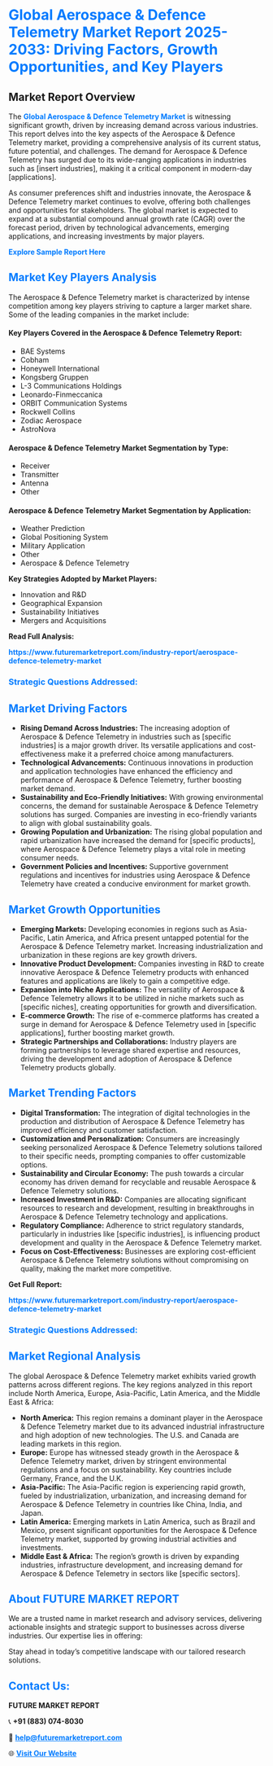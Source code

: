 <h1 style="color: #007BFF;">Global Aerospace & Defence Telemetry Market Report 2025-2033: Driving Factors, Growth Opportunities, and Key Players</h1>

<section id="overview">
<h2>Market Report Overview</h2>
<p>The <a href="https://www.futuremarketreport.com/industry-report/aerospace-defence-telemetry-market" style="color: #007BFF; text-decoration: none;"><strong>Global Aerospace & Defence Telemetry Market</strong></a> is witnessing significant growth, driven by increasing demand across various industries. This report delves into the key aspects of the Aerospace & Defence Telemetry market, providing a comprehensive analysis of its current status, future potential, and challenges. The demand for Aerospace & Defence Telemetry has surged due to its wide-ranging applications in industries such as [insert industries], making it a critical component in modern-day [applications].</p>
<p>As consumer preferences shift and industries innovate, the Aerospace & Defence Telemetry market continues to evolve, offering both challenges and opportunities for stakeholders. The global market is expected to expand at a substantial compound annual growth rate (CAGR) over the forecast period, driven by technological advancements, emerging applications, and increasing investments by major players.</p>
</section>

<section id="overview">
<p><a href="https://www.futuremarketreport.com/request-sample/reportId=111863" style="color: #007BFF; text-decoration: none;"><strong>Explore Sample Report Here</strong></a></p>
</section>

<section id="key-players">
<h2 style="color: #007BFF;">Market Key Players Analysis</h2>
<p>The Aerospace & Defence Telemetry market is characterized by intense competition among key players striving to capture a larger market share. Some of the leading companies in the market include:</p>
<h4>Key Players Covered in the Aerospace & Defence Telemetry Report:</h4>
<ul><li>BAE Systems</li><li>Cobham</li><li>Honeywell International</li><li>Kongsberg Gruppen</li><li>L-3 Communications Holdings</li><li>Leonardo-Finmeccanica</li><li>ORBIT Communication Systems</li><li>Rockwell Collins</li><li>Zodiac Aerospace</li><li>AstroNova</li></ul>
<h4>Aerospace & Defence Telemetry Market Segmentation by Type:</h4>
<ul><li>Receiver</li><li>Transmitter</li><li>Antenna</li><li>Other</li></ul>

<h4>Aerospace & Defence Telemetry Market Segmentation by Application:</h4>
<ul><li>Weather Prediction</li><li>Global Positioning System</li><li>Military Application</li><li>Other</li><li>Aerospace &amp; Defence Telemetry</li></ul>
<p><strong>Key Strategies Adopted by Market Players:</strong></p>
<ul>
<li>Innovation and R&D</li>
<li>Geographical Expansion</li>
<li>Sustainability Initiatives</li>
<li>Mergers and Acquisitions</li>
</ul>
</section>

<section>
<p><strong>Read Full Analysis: </strong></p><a href="https://www.futuremarketreport.com/industry-report/aerospace-defence-telemetry-market" style="color: #007BFF; text-decoration: none;"><strong>https://www.futuremarketreport.com/industry-report/aerospace-defence-telemetry-market</strong></a>
<h3 style="color: #007BFF;">Strategic Questions Addressed:</h3>
</section>

<section id="driving-factors">
<h2 style="color: #007BFF;">Market Driving Factors</h2>
<ul>
<li><strong>Rising Demand Across Industries:</strong> The increasing adoption of Aerospace & Defence Telemetry in industries such as [specific industries] is a major growth driver. Its versatile applications and cost-effectiveness make it a preferred choice among manufacturers.</li>
<li><strong>Technological Advancements:</strong> Continuous innovations in production and application technologies have enhanced the efficiency and performance of Aerospace & Defence Telemetry, further boosting market demand.</li>
<li><strong>Sustainability and Eco-Friendly Initiatives:</strong> With growing environmental concerns, the demand for sustainable Aerospace & Defence Telemetry solutions has surged. Companies are investing in eco-friendly variants to align with global sustainability goals.</li>
<li><strong>Growing Population and Urbanization:</strong> The rising global population and rapid urbanization have increased the demand for [specific products], where Aerospace & Defence Telemetry plays a vital role in meeting consumer needs.</li>
<li><strong>Government Policies and Incentives:</strong> Supportive government regulations and incentives for industries using Aerospace & Defence Telemetry have created a conducive environment for market growth.</li>
</ul>
</section>

<section id="growth-opportunities">
<h2 style="color: #007BFF;">Market Growth Opportunities</h2>
<ul>
<li><strong>Emerging Markets:</strong> Developing economies in regions such as Asia-Pacific, Latin America, and Africa present untapped potential for the Aerospace & Defence Telemetry market. Increasing industrialization and urbanization in these regions are key growth drivers.</li>
<li><strong>Innovative Product Development:</strong> Companies investing in R&D to create innovative Aerospace & Defence Telemetry products with enhanced features and applications are likely to gain a competitive edge.</li>
<li><strong>Expansion into Niche Applications:</strong> The versatility of Aerospace & Defence Telemetry allows it to be utilized in niche markets such as [specific niches], creating opportunities for growth and diversification.</li>
<li><strong>E-commerce Growth:</strong> The rise of e-commerce platforms has created a surge in demand for Aerospace & Defence Telemetry used in [specific applications], further boosting market growth.</li>
<li><strong>Strategic Partnerships and Collaborations:</strong> Industry players are forming partnerships to leverage shared expertise and resources, driving the development and adoption of Aerospace & Defence Telemetry products globally.</li>
</ul>
</section>

<section id="trending-factors">
<h2 style="color: #007BFF;">Market Trending Factors</h2>
<ul>
<li><strong>Digital Transformation:</strong> The integration of digital technologies in the production and distribution of Aerospace & Defence Telemetry has improved efficiency and customer satisfaction.</li>
<li><strong>Customization and Personalization:</strong> Consumers are increasingly seeking personalized Aerospace & Defence Telemetry solutions tailored to their specific needs, prompting companies to offer customizable options.</li>
<li><strong>Sustainability and Circular Economy:</strong> The push towards a circular economy has driven demand for recyclable and reusable Aerospace & Defence Telemetry solutions.</li>
<li><strong>Increased Investment in R&D:</strong> Companies are allocating significant resources to research and development, resulting in breakthroughs in Aerospace & Defence Telemetry technology and applications.</li>
<li><strong>Regulatory Compliance:</strong> Adherence to strict regulatory standards, particularly in industries like [specific industries], is influencing product development and quality in the Aerospace & Defence Telemetry market.</li>
<li><strong>Focus on Cost-Effectiveness:</strong> Businesses are exploring cost-efficient Aerospace & Defence Telemetry solutions without compromising on quality, making the market more competitive.</li>
</ul>
</section>

<section>
<p><strong>Get Full Report: </strong></p><a href="https://www.futuremarketreport.com/industry-report/aerospace-defence-telemetry-market" style="color: #007BFF; text-decoration: none;"><strong>https://www.futuremarketreport.com/industry-report/aerospace-defence-telemetry-market</strong></a>
<h3 style="color: #007BFF;">Strategic Questions Addressed:</h3>
</section>


<section id="regional-analysis">
<h2 style="color: #007BFF;">Market Regional Analysis</h2>
<p>The global Aerospace & Defence Telemetry market exhibits varied growth patterns across different regions. The key regions analyzed in this report include North America, Europe, Asia-Pacific, Latin America, and the Middle East & Africa:</p>
<ul>
<li><strong>North America:</strong> This region remains a dominant player in the Aerospace & Defence Telemetry market due to its advanced industrial infrastructure and high adoption of new technologies. The U.S. and Canada are leading markets in this region.</li>
<li><strong>Europe:</strong> Europe has witnessed steady growth in the Aerospace & Defence Telemetry market, driven by stringent environmental regulations and a focus on sustainability. Key countries include Germany, France, and the U.K.</li>
<li><strong>Asia-Pacific:</strong> The Asia-Pacific region is experiencing rapid growth, fueled by industrialization, urbanization, and increasing demand for Aerospace & Defence Telemetry in countries like China, India, and Japan.</li>
<li><strong>Latin America:</strong> Emerging markets in Latin America, such as Brazil and Mexico, present significant opportunities for the Aerospace & Defence Telemetry market, supported by growing industrial activities and investments.</li>
<li><strong>Middle East & Africa:</strong> The region’s growth is driven by expanding industries, infrastructure development, and increasing demand for Aerospace & Defence Telemetry in sectors like [specific sectors].</li>
</ul>
</section>

<footer>
<h2 style="color: #007BFF;">About FUTURE MARKET REPORT</h2>
<p>We are a trusted name in market research and advisory services, delivering actionable insights and strategic support to businesses across diverse industries. Our expertise lies in offering:</p>

<p>Stay ahead in today’s competitive landscape with our tailored research solutions.</p>

<h2 style="color: #007BFF;">Contact Us:</h2>
<p><strong>FUTURE MARKET REPORT</strong></p>
<p>📞 <strong>+91 (883) 074-8030</strong></p>
<p>📧 <strong><a href="mailto:help@futuremarketreport.com" style="color: #007BFF;">help@futuremarketreport.com</a></strong></p>
<p>🌐 <strong><a href="https://www.futuremarketreport.com/" style="color: #007BFF;">Visit Our Website</a></strong></p>
</footer>